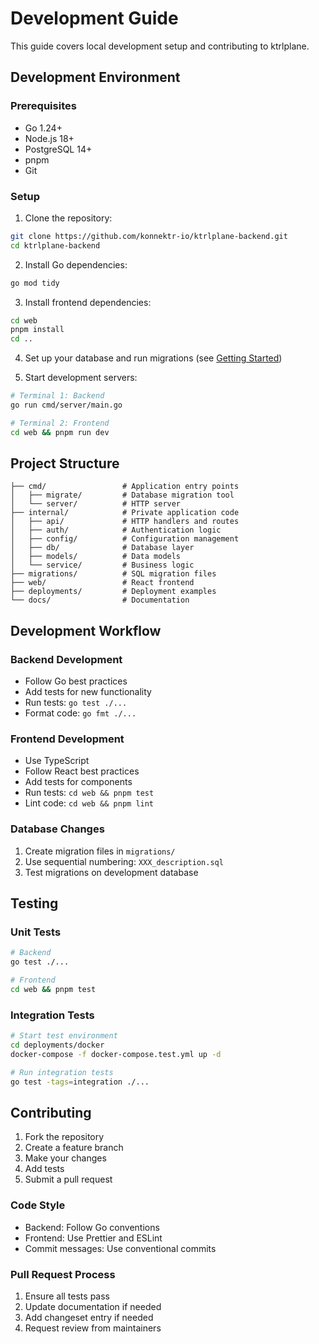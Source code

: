 # Development Guide

This guide covers local development setup and contributing to ktrlplane.

## Development Environment

### Prerequisites

- Go 1.24+
- Node.js 18+
- PostgreSQL 14+
- pnpm
- Git

### Setup

1. Clone the repository:

```bash
git clone https://github.com/konnektr-io/ktrlplane-backend.git
cd ktrlplane-backend
```

2. Install Go dependencies:

```bash
go mod tidy
```

3. Install frontend dependencies:

```bash
cd web
pnpm install
cd ..
```

4. Set up your database and run migrations (see [Getting Started](getting-started.md))

5. Start development servers:

```bash
# Terminal 1: Backend
go run cmd/server/main.go

# Terminal 2: Frontend
cd web && pnpm run dev
```

## Project Structure

```
├── cmd/                 # Application entry points
│   ├── migrate/         # Database migration tool
│   └── server/          # HTTP server
├── internal/            # Private application code
│   ├── api/             # HTTP handlers and routes
│   ├── auth/            # Authentication logic
│   ├── config/          # Configuration management
│   ├── db/              # Database layer
│   ├── models/          # Data models
│   └── service/         # Business logic
├── migrations/          # SQL migration files
├── web/                 # React frontend
├── deployments/         # Deployment examples
└── docs/                # Documentation
```

## Development Workflow

### Backend Development

- Follow Go best practices
- Add tests for new functionality
- Run tests: `go test ./...`
- Format code: `go fmt ./...`

### Frontend Development

- Use TypeScript
- Follow React best practices
- Add tests for components
- Run tests: `cd web && pnpm test`
- Lint code: `cd web && pnpm lint`

### Database Changes

1. Create migration files in `migrations/`
2. Use sequential numbering: `XXX_description.sql`
3. Test migrations on development database

## Testing

### Unit Tests

```bash
# Backend
go test ./...

# Frontend
cd web && pnpm test
```

### Integration Tests

```bash
# Start test environment
cd deployments/docker
docker-compose -f docker-compose.test.yml up -d

# Run integration tests
go test -tags=integration ./...
```

## Contributing

1. Fork the repository
2. Create a feature branch
3. Make your changes
4. Add tests
5. Submit a pull request

### Code Style

- Backend: Follow Go conventions
- Frontend: Use Prettier and ESLint
- Commit messages: Use conventional commits

### Pull Request Process

1. Ensure all tests pass
2. Update documentation if needed
3. Add changeset entry if needed
4. Request review from maintainers

